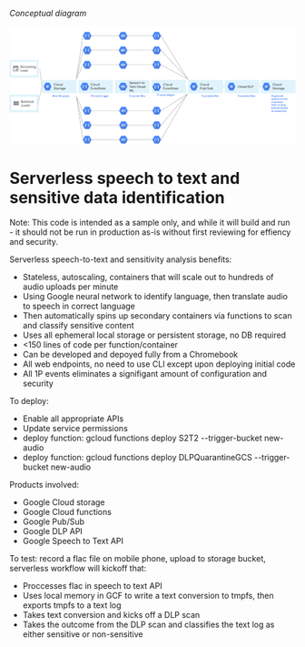*Conceptual diagram* 

![Conceptual architecture, note actual implementation includes more steps](Screenshot%202018-10-30%20at%202.25.06%20PM.png "Description goes here")

# Serverless speech to text and sensitive data identification
Note: This code is intended as a sample only, and while it will build and run - it should not be run in production as-is without first reviewing for effiency and security. 

Serverless speech-to-text and sensitivity analysis benefits:
- Stateless, autoscaling, containers that will scale out to hundreds of audio uploads per minute
- Using Google neural network to identify language, then translate audio to speech in correct language
- Then automatically spins up secondary containers via functions to scan and classify sensitive content
- Uses all ephemeral local storage or persistent storage, no DB required
- <150 lines of code per function/container
- Can be developed and depoyed fully from a Chromebook
- All web endpoints, no need to use CLI except upon deploying initial code
- All 1P events eliminates a signifigant amount of configuration and security 

To deploy:
- Enable all appropriate APIs
- Update service permissions 
- deploy function:      gcloud functions deploy S2T2 --trigger-bucket new-audio
- deploy function:      gcloud functions deploy DLPQuarantineGCS --trigger-bucket new-audio 

Products involved:
- Google Cloud storage
- Google Cloud functions
- Google Pub/Sub
- Google DLP API
- Google Speech to Text API

To test: record a flac file on mobile phone, upload to storage bucket, serverless workflow will kickoff that:
- Proccesses flac in speech to text API
- Uses local memory in GCF to write a text conversion to tmpfs, then exports tmpfs to a text log
- Takes text conversion and kicks off a DLP scan
- Takes the outcome from the DLP scan and classifies the text log as either sensitive or non-sensitive

